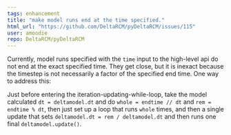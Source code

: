 ```yaml
---
tags: enhancement
title: "make model runs end at the time specified."
html_url: "https://github.com/DeltaRCM/pyDeltaRCM/issues/115"
user: amoodie
repo: DeltaRCM/pyDeltaRCM
---
```


Currently, model runs specified with the `time` input to the high-level api do not end at the exact specified time. They get close, but it is inexact because the timestep is not necessarily a factor of the specified end time. One way to address this:

Just before entering the iteration-updating-while-loop, take the model calculated `dt = deltamodel.dt` and do `whole = endtime // dt`  and `rem = endtime % dt`, then just set up a loop that runs `whole` times, and then a single update that sets `deltamodel.dt = rem / deltamodel.dt` and then runs one final `deltamodel.update()`.

